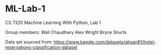 # ML-Lab-1


CS 7320 Machine Learning With Python, Lab 1

Group members:
Wali Chaudhary
Alex Wright
Bryce Shurts


Data set sourced from: https://www.kaggle.com/datasets/ahsan81/hotel-reservations-classification-dataset